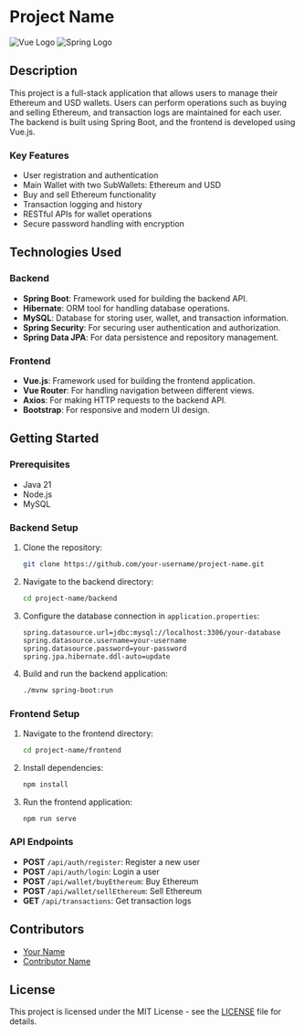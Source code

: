 # Project Name

![Vue Logo](https://vuejs.org/images/logo.png) ![Spring Logo](https://spring.io/images/projects/spring-boot-7f2e24fb962501672cc91ccd285ed2ba.svg)

## Description

This project is a full-stack application that allows users to manage their Ethereum and USD wallets. Users can perform operations such as buying and selling Ethereum, and transaction logs are maintained for each user. The backend is built using Spring Boot, and the frontend is developed using Vue.js.

### Key Features
- User registration and authentication
- Main Wallet with two SubWallets: Ethereum and USD
- Buy and sell Ethereum functionality
- Transaction logging and history
- RESTful APIs for wallet operations
- Secure password handling with encryption

## Technologies Used

### Backend
- **Spring Boot**: Framework used for building the backend API.
- **Hibernate**: ORM tool for handling database operations.
- **MySQL**: Database for storing user, wallet, and transaction information.
- **Spring Security**: For securing user authentication and authorization.
- **Spring Data JPA**: For data persistence and repository management.

### Frontend
- **Vue.js**: Framework used for building the frontend application.
- **Vue Router**: For handling navigation between different views.
- **Axios**: For making HTTP requests to the backend API.
- **Bootstrap**: For responsive and modern UI design.

## Getting Started

### Prerequisites
- Java 21
- Node.js
- MySQL

### Backend Setup

1. Clone the repository:
    ```sh
    git clone https://github.com/your-username/project-name.git
    ```
2. Navigate to the backend directory:
    ```sh
    cd project-name/backend
    ```
3. Configure the database connection in `application.properties`:
    ```properties
    spring.datasource.url=jdbc:mysql://localhost:3306/your-database
    spring.datasource.username=your-username
    spring.datasource.password=your-password
    spring.jpa.hibernate.ddl-auto=update
    ```
4. Build and run the backend application:
    ```sh
    ./mvnw spring-boot:run
    ```

### Frontend Setup

1. Navigate to the frontend directory:
    ```sh
    cd project-name/frontend
    ```
2. Install dependencies:
    ```sh
    npm install
    ```
3. Run the frontend application:
    ```sh
    npm run serve
    ```

### API Endpoints

- **POST** `/api/auth/register`: Register a new user
- **POST** `/api/auth/login`: Login a user
- **POST** `/api/wallet/buyEthereum`: Buy Ethereum
- **POST** `/api/wallet/sellEthereum`: Sell Ethereum
- **GET** `/api/transactions`: Get transaction logs

## Contributors

- [Your Name](https://github.com/your-username)
- [Contributor Name](https://github.com/contributor-username)

## License

This project is licensed under the MIT License - see the [LICENSE](LICENSE) file for details.
